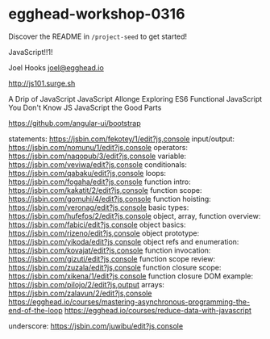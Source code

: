 # egghead-workshop-0316
Discover the README in `/project-seed` to get started!

JavaScript!!1!

Joel Hooks
joel@egghead.io

http://js101.surge.sh

A Drip of JavaScript
JavaScript Allonge
Exploring ES6
Functional JavaScript
You Don't Know JS
JavaScript the Good Parts

https://github.com/angular-ui/bootstrap

statements: https://jsbin.com/fekotey/1/edit?js,console
input/output: https://jsbin.com/nomunu/1/edit?js,console
operators: https://jsbin.com/naqopub/3/edit?js,console
variable: https://jsbin.com/veviwa/edit?js,console
conditionals: https://jsbin.com/qabaku/edit?js,console
loops: https://jsbin.com/fogaha/edit?js,console
function intro: https://jsbin.com/kakatit/2/edit?js,console
function scope: https://jsbin.com/gomuhi/4/edit?js,console
function hoisting: https://jsbin.com/veronag/edit?js,console
basic types: https://jsbin.com/hufefos/2/edit?js,console
object, array, function overview: https://jsbin.com/fabici/edit?js,console
object basics: https://jsbin.com/rizeno/edit?js,console
object prototype: https://jsbin.com/yikoda/edit?js,console
object refs and enumeration: https://jsbin.com/kovajat/edit?js,console
function invocation: https://jsbin.com/gizuti/edit?js,console
function scope review: https://jsbin.com/zuzala/edit?js,console
function closure scope: https://jsbin.com/xikena/1/edit?js,console
function closure DOM example: https://jsbin.com/pilojo/2/edit?js,output
arrays: https://jsbin.com/zalavun/2/edit?js,console
https://egghead.io/courses/mastering-asynchronous-programming-the-end-of-the-loop
https://egghead.io/courses/reduce-data-with-javascript

underscore: https://jsbin.com/juwibu/edit?js,console
